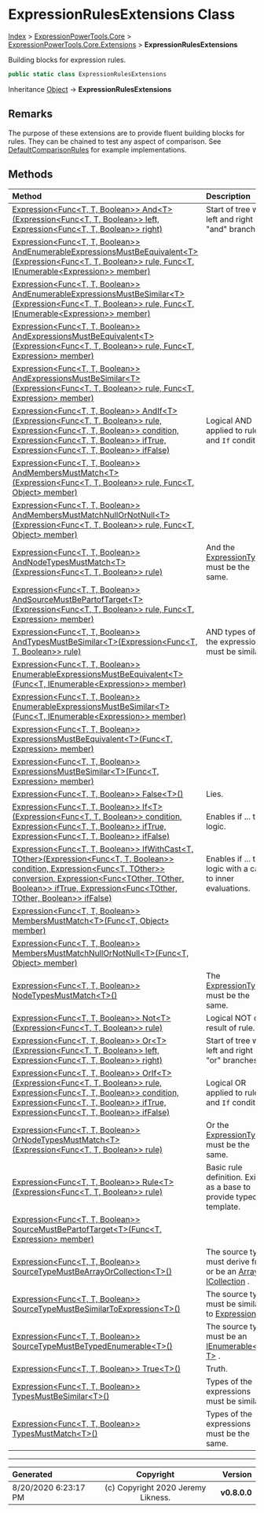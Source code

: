 ﻿# ExpressionRulesExtensions Class

[Index](../index.md) > [ExpressionPowerTools.Core](ExpressionPowerTools.Core.a.md) > [ExpressionPowerTools.Core.Extensions](ExpressionPowerTools.Core.Extensions.n.md) > **ExpressionRulesExtensions**

Building blocks for expression rules.

```csharp
public static class ExpressionRulesExtensions
```

Inheritance [Object](https://docs.microsoft.com/dotnet/api/system.object) → **ExpressionRulesExtensions**

## Remarks

The purpose of these extensions are to provide fluent building blocks for rules. They
            can be chained to test any aspect of comparison. See [DefaultComparisonRules](ExpressionPowerTools.Core.Comparisons.DefaultComparisonRules.cs.md) for
            example implementations.

## Methods

| Method | Description |
| :-- | :-- |
| [Expression&lt;Func&lt;T, T, Boolean>> And&lt;T>(Expression&lt;Func&lt;T, T, Boolean>> left, Expression&lt;Func&lt;T, T, Boolean>> right)](ExpressionRulesExtensions-And.m.md) | Start of tree with left and right "and" branches. |
| [Expression&lt;Func&lt;T, T, Boolean>> AndEnumerableExpressionsMustBeEquivalent&lt;T>(Expression&lt;Func&lt;T, T, Boolean>> rule, Func&lt;T, IEnumerable&lt;Expression>> member)](ExpressionRulesExtensions-AndEnumerableExpressionsMustBeEquivalent.m.md) |  |
| [Expression&lt;Func&lt;T, T, Boolean>> AndEnumerableExpressionsMustBeSimilar&lt;T>(Expression&lt;Func&lt;T, T, Boolean>> rule, Func&lt;T, IEnumerable&lt;Expression>> member)](ExpressionRulesExtensions-AndEnumerableExpressionsMustBeSimilar.m.md) |  |
| [Expression&lt;Func&lt;T, T, Boolean>> AndExpressionsMustBeEquivalent&lt;T>(Expression&lt;Func&lt;T, T, Boolean>> rule, Func&lt;T, Expression> member)](ExpressionRulesExtensions-AndExpressionsMustBeEquivalent.m.md) |  |
| [Expression&lt;Func&lt;T, T, Boolean>> AndExpressionsMustBeSimilar&lt;T>(Expression&lt;Func&lt;T, T, Boolean>> rule, Func&lt;T, Expression> member)](ExpressionRulesExtensions-AndExpressionsMustBeSimilar.m.md) |  |
| [Expression&lt;Func&lt;T, T, Boolean>> AndIf&lt;T>(Expression&lt;Func&lt;T, T, Boolean>> rule, Expression&lt;Func&lt;T, T, Boolean>> condition, Expression&lt;Func&lt;T, T, Boolean>> ifTrue, Expression&lt;Func&lt;T, T, Boolean>> ifFalse)](ExpressionRulesExtensions-AndIf.m.md) | Logical AND applied to rule and `If` condition. |
| [Expression&lt;Func&lt;T, T, Boolean>> AndMembersMustMatch&lt;T>(Expression&lt;Func&lt;T, T, Boolean>> rule, Func&lt;T, Object> member)](ExpressionRulesExtensions-AndMembersMustMatch.m.md) |  |
| [Expression&lt;Func&lt;T, T, Boolean>> AndMembersMustMatchNullOrNotNull&lt;T>(Expression&lt;Func&lt;T, T, Boolean>> rule, Func&lt;T, Object> member)](ExpressionRulesExtensions-AndMembersMustMatchNullOrNotNull.m.md) |  |
| [Expression&lt;Func&lt;T, T, Boolean>> AndNodeTypesMustMatch&lt;T>(Expression&lt;Func&lt;T, T, Boolean>> rule)](ExpressionRulesExtensions-AndNodeTypesMustMatch.m.md) | And the [ExpressionType](https://docs.microsoft.com/dotnet/api/system.linq.expressions.expressiontype) must be the same. |
| [Expression&lt;Func&lt;T, T, Boolean>> AndSourceMustBePartofTarget&lt;T>(Expression&lt;Func&lt;T, T, Boolean>> rule, Func&lt;T, Expression> member)](ExpressionRulesExtensions-AndSourceMustBePartofTarget.m.md) |  |
| [Expression&lt;Func&lt;T, T, Boolean>> AndTypesMustBeSimilar&lt;T>(Expression&lt;Func&lt;T, T, Boolean>> rule)](ExpressionRulesExtensions-AndTypesMustBeSimilar.m.md) | AND types of the expressions must be similar. |
| [Expression&lt;Func&lt;T, T, Boolean>> EnumerableExpressionsMustBeEquivalent&lt;T>(Func&lt;T, IEnumerable&lt;Expression>> member)](ExpressionRulesExtensions-EnumerableExpressionsMustBeEquivalent.m.md) |  |
| [Expression&lt;Func&lt;T, T, Boolean>> EnumerableExpressionsMustBeSimilar&lt;T>(Func&lt;T, IEnumerable&lt;Expression>> member)](ExpressionRulesExtensions-EnumerableExpressionsMustBeSimilar.m.md) |  |
| [Expression&lt;Func&lt;T, T, Boolean>> ExpressionsMustBeEquivalent&lt;T>(Func&lt;T, Expression> member)](ExpressionRulesExtensions-ExpressionsMustBeEquivalent.m.md) |  |
| [Expression&lt;Func&lt;T, T, Boolean>> ExpressionsMustBeSimilar&lt;T>(Func&lt;T, Expression> member)](ExpressionRulesExtensions-ExpressionsMustBeSimilar.m.md) |  |
| [Expression&lt;Func&lt;T, T, Boolean>> False&lt;T>()](ExpressionRulesExtensions-False.m.md) | Lies. |
| [Expression&lt;Func&lt;T, T, Boolean>> If&lt;T>(Expression&lt;Func&lt;T, T, Boolean>> condition, Expression&lt;Func&lt;T, T, Boolean>> ifTrue, Expression&lt;Func&lt;T, T, Boolean>> ifFalse)](ExpressionRulesExtensions-If.m.md) | Enables if ... then logic. |
| [Expression&lt;Func&lt;T, T, Boolean>> IfWithCast&lt;T, TOther>(Expression&lt;Func&lt;T, T, Boolean>> condition, Expression&lt;Func&lt;T, TOther>> conversion, Expression&lt;Func&lt;TOther, TOther, Boolean>> ifTrue, Expression&lt;Func&lt;TOther, TOther, Boolean>> ifFalse)](ExpressionRulesExtensions-IfWithCast.m.md) | Enables if ... then logic with a cast to inner evaluations. |
| [Expression&lt;Func&lt;T, T, Boolean>> MembersMustMatch&lt;T>(Func&lt;T, Object> member)](ExpressionRulesExtensions-MembersMustMatch.m.md) |  |
| [Expression&lt;Func&lt;T, T, Boolean>> MembersMustMatchNullOrNotNull&lt;T>(Func&lt;T, Object> member)](ExpressionRulesExtensions-MembersMustMatchNullOrNotNull.m.md) |  |
| [Expression&lt;Func&lt;T, T, Boolean>> NodeTypesMustMatch&lt;T>()](ExpressionRulesExtensions-NodeTypesMustMatch.m.md) | The [ExpressionType](https://docs.microsoft.com/dotnet/api/system.linq.expressions.expressiontype) must be the same. |
| [Expression&lt;Func&lt;T, T, Boolean>> Not&lt;T>(Expression&lt;Func&lt;T, T, Boolean>> rule)](ExpressionRulesExtensions-Not.m.md) | Logical NOT of result of rule. |
| [Expression&lt;Func&lt;T, T, Boolean>> Or&lt;T>(Expression&lt;Func&lt;T, T, Boolean>> left, Expression&lt;Func&lt;T, T, Boolean>> right)](ExpressionRulesExtensions-Or.m.md) | Start of tree with left and right "or" branches. |
| [Expression&lt;Func&lt;T, T, Boolean>> OrIf&lt;T>(Expression&lt;Func&lt;T, T, Boolean>> rule, Expression&lt;Func&lt;T, T, Boolean>> condition, Expression&lt;Func&lt;T, T, Boolean>> ifTrue, Expression&lt;Func&lt;T, T, Boolean>> ifFalse)](ExpressionRulesExtensions-OrIf.m.md) | Logical OR applied to rule and `If` condition. |
| [Expression&lt;Func&lt;T, T, Boolean>> OrNodeTypesMustMatch&lt;T>(Expression&lt;Func&lt;T, T, Boolean>> rule)](ExpressionRulesExtensions-OrNodeTypesMustMatch.m.md) | Or the [ExpressionType](https://docs.microsoft.com/dotnet/api/system.linq.expressions.expressiontype) must be the same. |
| [Expression&lt;Func&lt;T, T, Boolean>> Rule&lt;T>(Expression&lt;Func&lt;T, T, Boolean>> rule)](ExpressionRulesExtensions-Rule.m.md) | Basic rule definition. Exists as a base to provide typed template. |
| [Expression&lt;Func&lt;T, T, Boolean>> SourceMustBePartofTarget&lt;T>(Func&lt;T, Expression> member)](ExpressionRulesExtensions-SourceMustBePartofTarget.m.md) |  |
| [Expression&lt;Func&lt;T, T, Boolean>> SourceTypeMustBeArrayOrCollection&lt;T>()](ExpressionRulesExtensions-SourceTypeMustBeArrayOrCollection.m.md) | The source type must derive from or be an [Array](https://docs.microsoft.com/dotnet/api/system.array) or [ICollection](https://docs.microsoft.com/dotnet/api/system.collections.icollection) . |
| [Expression&lt;Func&lt;T, T, Boolean>> SourceTypeMustBeSimilarToExpression&lt;T>()](ExpressionRulesExtensions-SourceTypeMustBeSimilarToExpression.m.md) | The source type must be similar to [Expression](https://docs.microsoft.com/dotnet/api/system.linq.expressions.expression) . |
| [Expression&lt;Func&lt;T, T, Boolean>> SourceTypeMustBeTypedEnumerable&lt;T>()](ExpressionRulesExtensions-SourceTypeMustBeTypedEnumerable.m.md) | The source type must be an [IEnumerable&lt;out T>](https://docs.microsoft.com/dotnet/api/system.collections.generic.ienumerable-1) . |
| [Expression&lt;Func&lt;T, T, Boolean>> True&lt;T>()](ExpressionRulesExtensions-True.m.md) | Truth. |
| [Expression&lt;Func&lt;T, T, Boolean>> TypesMustBeSimilar&lt;T>()](ExpressionRulesExtensions-TypesMustBeSimilar.m.md) | Types of the expressions must be similar. |
| [Expression&lt;Func&lt;T, T, Boolean>> TypesMustMatch&lt;T>()](ExpressionRulesExtensions-TypesMustMatch.m.md) | Types of the expressions must be the same. |

---

| Generated | Copyright | Version |
| :-- | :-: | --: |
| 8/20/2020 6:23:17 PM | (c) Copyright 2020 Jeremy Likness. | **v0.8.0.0** |
